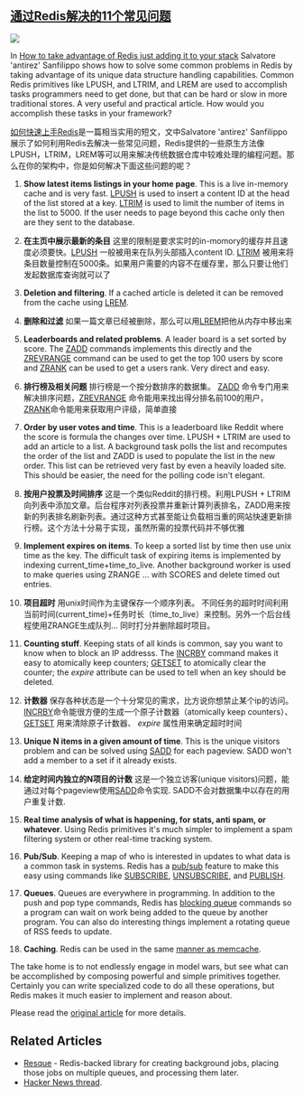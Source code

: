 ## [通过Redis解决的11个常见问题](http://highscalability.com/blog/2011/7/6/11-common-web-use-cases-solved-in-redis.html)

![](http://farm7.static.flickr.com/6034/5909127950_be0f5beeeb_o.png)

In [How to take advantage of Redis just adding it to your stack](http://antirez.com/post/take-advantage-of-redis-adding-it-to-your-stack.html) Salvatore 'antirez' Sanfilippo shows how to solve some common problems in Redis by taking advantage of its unique data structure handling capabilities. Common Redis primitives like LPUSH, and LTRIM, and LREM are used to accomplish tasks programmers need to get done, but that can be hard or slow in more traditional stores. A very useful and practical article. How would you accomplish these tasks in your framework?

[如何快速上手Redis](http://antirez.com/post/take-advantage-of-redis-adding-it-to-your-stack.html)是一篇相当实用的短文，文中Salvatore 'antirez' Sanfilippo 展示了如何利用Redis去解决一些常见问题，Redis提供的一些原生方法像LPUSH，LTRIM，LREM等可以用来解决传统数据仓库中较难处理的编程问题。那么在你的架构中，你是如何解决下面这些问题的呢？

1.  **Show latest items listings in your home page**. This is a live in-memory cache and is very fast. [LPUSH](http://redis.io/commands/lpush) is used to insert a content ID at the head of the list stored at a key. [LTRIM](http://redis.io/commands/ltrim) is used to limit the number of items in the list to 5000\. If the user needs to page beyond this cache only then are they sent to the database.

1. **在主页中展示最新的条目** 这里的限制是要求实时的in-momory的缓存并且速度必须要快。[LPUSH](http://redis.io/commands/lpush) 一般被用来在队列头部插入content ID. [LTRIM](http://redis.io/commands/ltrim) 被用来将条目数量控制在5000条。如果用户需要的内容不在缓存里，那么只要让他们发起数据库查询就可以了

2.  **Deletion and filtering**. If a cached article is deleted it can be removed from the cache using [LREM](http://redis.io/commands/lrem).

2. **删除和过滤** 如果一篇文章已经被删除，那么可以用[LREM](http://redis.io/commands/lrem)把他从内存中移出来

3.  **Leaderboards and related problems**. A leader board is a set sorted by score. The [ZADD](http://redis.io/commands/zadd) commands implements this directly and the [ZREVRANGE](http://redis.io/commands/zrevrange) command can be used to get the top 100 users by score and [ZRANK](http://redis.io/commands/zrank) can be used to get a users rank. Very direct and easy.

3.  **排行榜及相关问题** 排行榜是一个按分数排序的数据集。 [ZADD](http://redis.io/commands/zadd) 命令专门用来解决排序问题，[ZREVRANGE](http://redis.io/commands/zrevrange) 命令能用来找出得分排名前100的用户，[ZRANK](http://redis.io/commands/zrank)命令能用来获取用户评级，简单直接

4. **Order by user votes and time**. This is a leaderboard like Reddit where the score is formula the changes over time. LPUSH + LTRIM are used to add an article to a list. A background task polls the list and recomputes the order of the list and ZADD is used to populate the list in the new order. This list can be retrieved very fast by even a heavily loaded site. This should be easier, the need for the polling code isn't elegant.

4. **按用户投票及时间排序**  这是一个类似Reddit的排行榜。利用LPUSH + LTRIM向列表中添加文章。后台程序对列表投票并重新计算列表排名，ZADD用来按新的列表排名刷新列表。通过这种方式甚至能让负载相当重的网站快速更新排行榜。这个方法十分易于实现，虽然所需的投票代码并不够优雅

5.  **Implement expires on items**. To keep a sorted list by time then use unix time as the key. The difficult task of expiring items is implemented by indexing current_time+time_to_live. Another background worker is used to make queries using ZRANGE ... with SCORES and delete timed out entries.

5.  **项目超时** 用unix时间作为主键保存一个顺序列表。 不同任务的超时时间利用当前时间(current_time)+任务时长（time_to_live）来控制。另外一个后台线程使用ZRANGE生成队列... 同时打分并删除超时项目。

6.  **Counting stuff**. Keeping stats of all kinds is common, say you want to know when to block an IP addresss. The [INCRBY](http://redis.io/commands/incrby) command makes it easy to atomically keep counters; [GETSET](http://redis.io/commands/getset) to atomically clear the counter; the _expire_ attribute can be used to tell when an key should be deleted.

6.  **计数器** 保存各种状态是一个十分常见的需求，比方说你想禁止某个ip的访问。[INCRBY](http://redis.io/commands/incrby)命令能很方便的生成一个原子计数器（atomically keep counters）、 [GETSET](http://redis.io/commands/getset) 用来清除原子计数器、 _expire_ 属性用来确定超时时间

7.  **Unique N items in a given amount of time**. This is the unique visitors problem and can be solved using [SADD](http://redis.io/commands/sadd) for each pageview. SADD won't add a member to a set if it already exists.

7.  **给定时间内独立的N项目的计数** 这是一个独立访客(unique visitors)问题，能通过对每个pageview使用[SADD](http://redis.io/commands/sadd)命令实现. SADD不会对数据集中以存在的用户重复计数.

8.  **Real time analysis of what is happening, for stats, anti spam, or whatever**. Using Redis primitives it's much simpler to implement a spam filtering system or other real-time tracking system.

9.  **Pub/Sub**. Keeping a map of who is interested in updates to what data is a common task in systems. Redis has a [pub/sub](http://redis.io/topics/pubsub) feature to make this easy using commands like [SUBSCRIBE](http://redis.io/commands/subscribe), [UNSUBSCRIBE](http://redis.io/commands/unsubscribe), and [PUBLISH](http://redis.io/commands/publish). 
10.  **Queues**. Queues are everywhere in programming. In addition to the push and pop type commands, Redis has [blocking queue](http://redis.io/commands/blpop) commands so a program can wait on work being added to the queue by another program. You can also do interesting things implement a rotating queue of RSS feeds to update.
11.  **Caching**. Redis can be used in the same [manner as memcache](https://groups.google.com/forum/#!topic/redis-db/Iqrm5E87o9Y).

The take home is to not endlessly engage in model wars, but see what can be accomplished by composing powerful and simple primitives together. Certainly you can write specialized code to do all these operations, but Redis makes it much easier to implement and reason about.

Please read the [original article](http://antirez.com/post/take-advantage-of-redis-adding-it-to-your-stack.html) for more details. 

## Related Articles

*   [Resque](https://github.com/blog/542-introducing-resque) - Redis-backed library for creating background jobs, placing those jobs on multiple queues, and processing them later.
*   [Hacker News thread](http://news.ycombinator.com/item?id=2705475). 

    